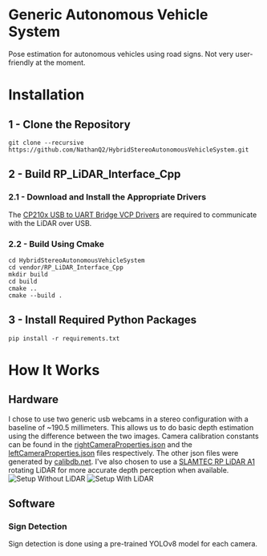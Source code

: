 # Generic Autonomous Vehicle System
Pose estimation for autonomous vehicles using road signs. Not very user-friendly at the moment.

# Installation
## 1 - Clone the Repository
```git clone --recursive https://github.com/NathanQ2/HybridStereoAutonomousVehicleSystem.git```
## 2 - Build RP_LiDAR_Interface_Cpp
### 2.1 - Download and Install the Appropriate Drivers
The [CP210x USB to UART Bridge VCP Drivers](https://www.silabs.com/developers/usb-to-uart-bridge-vcp-drivers?tab=downloads) are required to communicate with the LiDAR over USB.
### 2.2 - Build Using Cmake
```
cd HybridStereoAutonomousVehicleSystem
cd vendor/RP_LiDAR_Interface_Cpp
mkdir build
cd build
cmake ..
cmake --build .
```
## 3 - Install Required Python Packages
```pip install -r requirements.txt```


# How It Works
## Hardware
I chose to use two generic usb webcams in a stereo configuration with a baseline of ~190.5 millimeters. 
This allows us to do basic depth estimation using the difference between the two images.
Camera calibration constants can be found in the [rightCameraProperties.json](cameraCalib/rightCameraProperties.json) and the [leftCameraProperties.json](cameraCalib/leftCameraProperties.json) files respectively.
The other json files were generated by [calibdb.net](https://www.calibdb.net/#).
I've also chosen to use a [SLAMTEC RP LiDAR A1](https://www.slamtec.ai/product/slamtec-rplidar-a1/) rotating LiDAR for more accurate depth perception when available.
![Setup Without LiDAR](assets/Setup_No_LiDAR.JPEG)
![Setup With LiDAR](assets/Setup_With_LiDAR.JPEG)
## Software
### Sign Detection
Sign detection is done using a pre-trained YOLOv8 model for each camera.